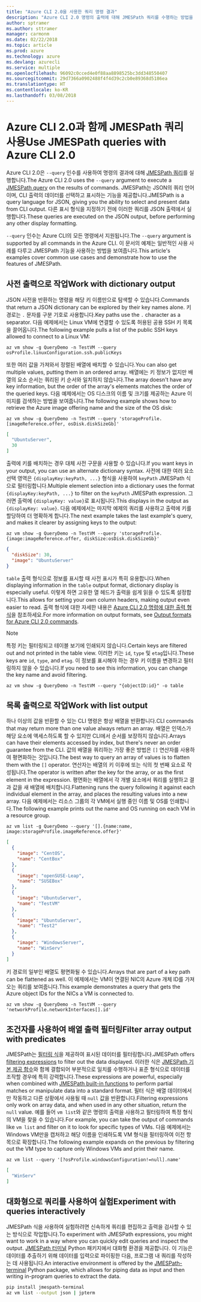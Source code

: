 ```yaml
---
title: "Azure CLI 2.0을 사용한 쿼리 명령 결과"
description: "Azure CLI 2.0 명령의 출력에 대해 JMESPath 쿼리를 수행하는 방법을 학습합니다."
author: sptramer
ms.author: sttramer
manager: carmonm
ms.date: 02/22/2018
ms.topic: article
ms.prod: azure
ms.technology: azure
ms.devlang: azurecli
ms.service: multiple
ms.openlocfilehash: 96092c0cced4e0f88aa8898525bc3dd348550407
ms.sourcegitcommit: 29d7366a0902488f4f4d39c2cb0e89368d5186ea
ms.translationtype: HT
ms.contentlocale: ko-KR
ms.lasthandoff: 03/08/2018
---
```

# <a name="use-jmespath-queries-with-azure-cli-20"></a><span data-ttu-id="6ae86-103">Azure CLI 2.0과 함께 JMESPath 쿼리 사용</span><span class="sxs-lookup"><span data-stu-id="6ae86-103">Use JMESPath queries with Azure CLI 2.0</span></span>

<span data-ttu-id="6ae86-104">Azure CLI 2.0은 `--query` 인수를 사용하여 명령의 결과에 대해 [JMESPath 쿼리](http://jmespath.org)를 실행합니다.</span><span class="sxs-lookup"><span data-stu-id="6ae86-104">The Azure CLI 2.0 uses the `--query` argument to execute a [JMESPath query](http://jmespath.org) on the results of commands.</span></span> <span data-ttu-id="6ae86-105">JMESPath는 JSON의 쿼리 언어이며, CLI 출력의 데이터를 선택하고 표시하는 기능을 제공합니다.</span><span class="sxs-lookup"><span data-stu-id="6ae86-105">JMESPath is a query language for JSON, giving you the ability to select and present data from CLI output.</span></span> <span data-ttu-id="6ae86-106">다른 표시 형식을 지정하기 전에 이러한 쿼리를 JSON 출력에서 실행합니다.</span><span class="sxs-lookup"><span data-stu-id="6ae86-106">These queries are executed on the JSON output, before performing any other display formatting.</span></span>

<span data-ttu-id="6ae86-107">`--query` 인수는 Azure CLI의 모든 명령에서 지원됩니다.</span><span class="sxs-lookup"><span data-stu-id="6ae86-107">The `--query` argument is supported by all commands in the Azure CLI.</span></span> <span data-ttu-id="6ae86-108">이 문서의 예제는 일반적인 사용 사례를 다루고 JMESPath 기능을 사용하는 방법을 보여줍니다.</span><span class="sxs-lookup"><span data-stu-id="6ae86-108">This article's examples cover common use cases and demonstrate how to use the features of JMESPath.</span></span>

## <a name="work-with-dictionary-output"></a><span data-ttu-id="6ae86-109">사전 출력으로 작업</span><span class="sxs-lookup"><span data-stu-id="6ae86-109">Work with dictionary output</span></span>

<span data-ttu-id="6ae86-110">JSON 사전을 반환하는 명령을 해당 키 이름만으로 탐색할 수 있습니다.</span><span class="sxs-lookup"><span data-stu-id="6ae86-110">Commands that return a JSON dictionary can be explored by their key names alone.</span></span> <span data-ttu-id="6ae86-111">키 경로는 `.` 문자를 구분 기호로 사용합니다.</span><span class="sxs-lookup"><span data-stu-id="6ae86-111">Key paths use the `.` character as a separator.</span></span> <span data-ttu-id="6ae86-112">다음 예제에서는 Linux VM에 연결할 수 있도록 허용된 공용 SSH 키 목록을 끌어옵니다.</span><span class="sxs-lookup"><span data-stu-id="6ae86-112">The following example pulls a list of the public SSH keys allowed to connect to a Linux VM:</span></span>

```azurecli
az vm show -g QueryDemo -n TestVM --query osProfile.linuxConfiguration.ssh.publicKeys
```

<span data-ttu-id="6ae86-113">또한 여러 값을 가져와서 정렬된 배열에 배치할 수 있습니다.</span><span class="sxs-lookup"><span data-stu-id="6ae86-113">You can also get multiple values, putting them in an ordered array.</span></span> <span data-ttu-id="6ae86-114">배열에는 키 정보가 없지만 배열의 요소 순서는 쿼리된 키 순서와 일치하지 않습니다.</span><span class="sxs-lookup"><span data-stu-id="6ae86-114">The array doesn't have any key information, but the order of the array's elements matches the order of the queried keys.</span></span> <span data-ttu-id="6ae86-115">다음 예제에서는 OS 디스크의 이름 및 크기를 제공하는 Azure 이미지를 검색하는 방법을 보여줍니다.</span><span class="sxs-lookup"><span data-stu-id="6ae86-115">The following example shows how to retrieve the Azure image offering name and the size of the OS disk:</span></span>

```azurecli
az vm show -g QueryDemo -n TestVM --query 'storageProfile.[imageReference.offer, osDisk.diskSizeGb]'
```

```json
[
  "UbuntuServer",
  30
]
```

<span data-ttu-id="6ae86-116">출력에 키를 배치하는 경우 대체 사전 구문을 사용할 수 있습니다.</span><span class="sxs-lookup"><span data-stu-id="6ae86-116">If you want keys in your output, you can use an alternate dictionary syntax.</span></span> <span data-ttu-id="6ae86-117">사전에 대한 여러 요소 선택 영역은 `{displayKey:keyPath, ...}` 형식을 사용하여 `keyPath` JMESPath 식으로 필터링합니다.</span><span class="sxs-lookup"><span data-stu-id="6ae86-117">Multiple element selection into a dictionary uses the format `{displayKey:keyPath, ...}` to filter on the `keyPath` JMESPath expression.</span></span> <span data-ttu-id="6ae86-118">그러면 출력에 `{displayKey: value}`로 표시됩니다.</span><span class="sxs-lookup"><span data-stu-id="6ae86-118">This displays in the output as `{displayKey: value}`.</span></span> <span data-ttu-id="6ae86-119">다음 예제에서는 마지막 예제의 쿼리를 사용하고 출력에 키를 할당하여 더 명확하게 합니다.</span><span class="sxs-lookup"><span data-stu-id="6ae86-119">The next example takes the last example's query, and makes it clearer by assigning keys to the output:</span></span>

```azurecli
az vm show -g QueryDemo -n TestVM --query 'storageProfile.{image:imageReference.offer, diskSize:osDisk.diskSizeGb}'
```

```json
{
  "diskSize": 30,
  "image": "UbuntuServer"
}
```

<span data-ttu-id="6ae86-120">`table` 출력 형식으로 정보를 표시할 때 사전 표시가 특히 유용합니다.</span><span class="sxs-lookup"><span data-stu-id="6ae86-120">When displaying information in the `table` output format, dictionary display is especially useful.</span></span> <span data-ttu-id="6ae86-121">이렇게 하면 고유한 열 헤드가 출력을 쉽게 읽을 수 있도록 설정합니다.</span><span class="sxs-lookup"><span data-stu-id="6ae86-121">This allows for setting your own column headers, making output even easier to read.</span></span> <span data-ttu-id="6ae86-122">출력 형식에 대한 자세한 내용은 [Azure CLI 2.0 명령에 대한 출력 형식](/cli/azure/format-output-azure-cli)을 참조하세요.</span><span class="sxs-lookup"><span data-stu-id="6ae86-122">For more information on output formats, see [Output formats for Azure CLI 2.0 commands](/cli/azure/format-output-azure-cli).</span></span>

> [!NOTE]
> <span data-ttu-id="6ae86-123">특정 키는 필터링되고 테이블 보기에 인쇄되지 않습니다.</span><span class="sxs-lookup"><span data-stu-id="6ae86-123">Certain keys are filtered out and not printed in the table view.</span></span> <span data-ttu-id="6ae86-124">이러한 키는 `id`, `type` 및 `etag`입니다.</span><span class="sxs-lookup"><span data-stu-id="6ae86-124">These keys are `id`, `type`, and `etag`.</span></span> <span data-ttu-id="6ae86-125">이 정보를 표시해야 하는 경우 키 이름을 변경하고 필터링하지 않을 수 있습니다.</span><span class="sxs-lookup"><span data-stu-id="6ae86-125">If you need to see this information, you can change the key name and avoid filtering.</span></span>
>
> ```azurecli
> az vm show -g QueryDemo -n TestVM --query "{objectID:id}" -o table
> ```

## <a name="work-with-list-output"></a><span data-ttu-id="6ae86-126">목록 출력으로 작업</span><span class="sxs-lookup"><span data-stu-id="6ae86-126">Work with list output</span></span>

<span data-ttu-id="6ae86-127">하나 이상의 값을 반환할 수 있는 CLI 명령은 항상 배열을 반환합니다.</span><span class="sxs-lookup"><span data-stu-id="6ae86-127">CLI commands that may return more than one value always return an array.</span></span> <span data-ttu-id="6ae86-128">배열은 인덱스가 해당 요소에 액세스하도록 할 수 있지만 CLI에서 순서를 보장하지 않습니다.</span><span class="sxs-lookup"><span data-stu-id="6ae86-128">Arrays can have their elements accessed by index, but there's never an order guarantee from the CLI.</span></span> <span data-ttu-id="6ae86-129">값의 배열을 쿼리하는 가장 좋은 방법은 `[]` 연산자를 사용하여 평면화하는 것입니다.</span><span class="sxs-lookup"><span data-stu-id="6ae86-129">The best way to query an array of values is to flatten them with the `[]` operator.</span></span> <span data-ttu-id="6ae86-130">연산자는 배열의 키 이후에 또는 식의 첫 번째 요소로 작성됩니다.</span><span class="sxs-lookup"><span data-stu-id="6ae86-130">The operator is written after the key for the array, or as the first element in the expression.</span></span> <span data-ttu-id="6ae86-131">평면화는 배열에서 각 개별 요소에서 쿼리를 실행하고 결과 값을 새 배열에 배치합니다.</span><span class="sxs-lookup"><span data-stu-id="6ae86-131">Flattening runs the query following it against each individual element in the array, and places the resulting values into a new array.</span></span> <span data-ttu-id="6ae86-132">다음 예제에서는 리소스 그룹의 각 VM에서 실행 중인 이름 및 OS를 인쇄합니다.</span><span class="sxs-lookup"><span data-stu-id="6ae86-132">The following example prints out the name and OS running on each VM in a resource group.</span></span> 

```azurecli
az vm list -g QueryDemo --query '[].{name:name, image:storageProfile.imageReference.offer}'
```

```json
[
  {
    "image": "CentOS",
    "name": "CentBox"
  },
  {
    "image": "openSUSE-Leap",
    "name": "SUSEBox"
  },
  {
    "image": "UbuntuServer",
    "name": "TestVM"
  },
  {
    "image": "UbuntuServer",
    "name": "Test2"
  },
  {
    "image": "WindowsServer",
    "name": "WinServ"
  }
]
```

<span data-ttu-id="6ae86-133">키 경로의 일부인 배열도 평면화될 수 있습니다.</span><span class="sxs-lookup"><span data-stu-id="6ae86-133">Arrays that are part of a key path can be flattened as well.</span></span> <span data-ttu-id="6ae86-134">이 예제에서는 VM이 연결된 NIC의 Azure 개체 ID를 가져오는 쿼리를 보여줍니다.</span><span class="sxs-lookup"><span data-stu-id="6ae86-134">This example demonstrates a query that gets the Azure object IDs for the NICs a VM is connected to.</span></span>

```azurecli
az vm show -g QueryDemo -n TestVM --query 'networkProfile.networkInterfaces[].id'
```

## <a name="filter-array-output-with-predicates"></a><span data-ttu-id="6ae86-135">조건자를 사용하여 배열 출력 필터링</span><span class="sxs-lookup"><span data-stu-id="6ae86-135">Filter array output with predicates</span></span>

<span data-ttu-id="6ae86-136">JMESPath는 [필터링 식](http://jmespath.org/specification.html#filterexpressions)을 제공하여 표시된 데이터를 필터링합니다.</span><span class="sxs-lookup"><span data-stu-id="6ae86-136">JMESPath offers [filtering expressions](http://jmespath.org/specification.html#filterexpressions) to filter out the data displayed.</span></span> <span data-ttu-id="6ae86-137">이러한 식은 [JMESPath 기본 제공 함수](http://jmespath.org/specification.html#built-in-functions)와 함께 결합되어 부분적으로 일치를 수행하거나 표준 형식으로 데이터를 조작할 경우에 특히 강력합니다.</span><span class="sxs-lookup"><span data-stu-id="6ae86-137">These expressions are powerful, especially when combined with [JMESPath built-in functions](http://jmespath.org/specification.html#built-in-functions) to perform partial matches or manipulate data into a standard format.</span></span> <span data-ttu-id="6ae86-138">필터 식은 배열 데이터에서만 작동하고 다른 상황에서 사용될 때 `null` 값을 반환합니다.</span><span class="sxs-lookup"><span data-stu-id="6ae86-138">Filtering expressions only work on array data, and when used in any other situation, return the `null` value.</span></span> <span data-ttu-id="6ae86-139">예를 들어 `vm list`와 같은 명령의 출력을 사용하고 필터링하여 특정 형식의 VM을 찾을 수 있습니다.</span><span class="sxs-lookup"><span data-stu-id="6ae86-139">For example, you can take the output of commands like `vm list` and filter on it to look for specific types of VMs.</span></span> <span data-ttu-id="6ae86-140">다음 예제에서는 Windows VM만을 캡처하고 해당 이름을 인쇄하도록 VM 형식을 필터링하여 이전 항목으로 확장합니다.</span><span class="sxs-lookup"><span data-stu-id="6ae86-140">The following example expands on the previous by filtering out the VM type to capture only Windows VMs and print their name.</span></span>

```azurecli
az vm list --query '[?osProfile.windowsConfiguration!=null].name'
```

```json
[
  "WinServ"
]
```

## <a name="experiment-with-queries-interactively"></a><span data-ttu-id="6ae86-141">대화형으로 쿼리를 사용하여 실험</span><span class="sxs-lookup"><span data-stu-id="6ae86-141">Experiment with queries interactively</span></span>

<span data-ttu-id="6ae86-142">JMESPath 식을 사용하여 실험하려면 신속하게 쿼리를 편집하고 출력을 검사할 수 있는 방식으로 작업합니다.</span><span class="sxs-lookup"><span data-stu-id="6ae86-142">To experiment with JMESPath expressions, you might want to work in a way where you can quickly edit queries and inspect the output.</span></span> <span data-ttu-id="6ae86-143">[JMESPath 터미널](https://github.com/jmespath/jmespath.terminal) Python 패키지에서 대화형 환경을 제공합니다. 이 기능은 데이터를 추출하기 위해 데이터를 입력으로 파이핑한 다음, 프로그램 내 쿼리를 작성하는 데 사용됩니다.</span><span class="sxs-lookup"><span data-stu-id="6ae86-143">An interactive environment is offered by the [JMESPath-terminal](https://github.com/jmespath/jmespath.terminal) Python package, which allows for piping data as input and then writing in-program queries to extract the data.</span></span>

```bash
pip install jmespath-terminal
az vm list --output json | jpterm
```
